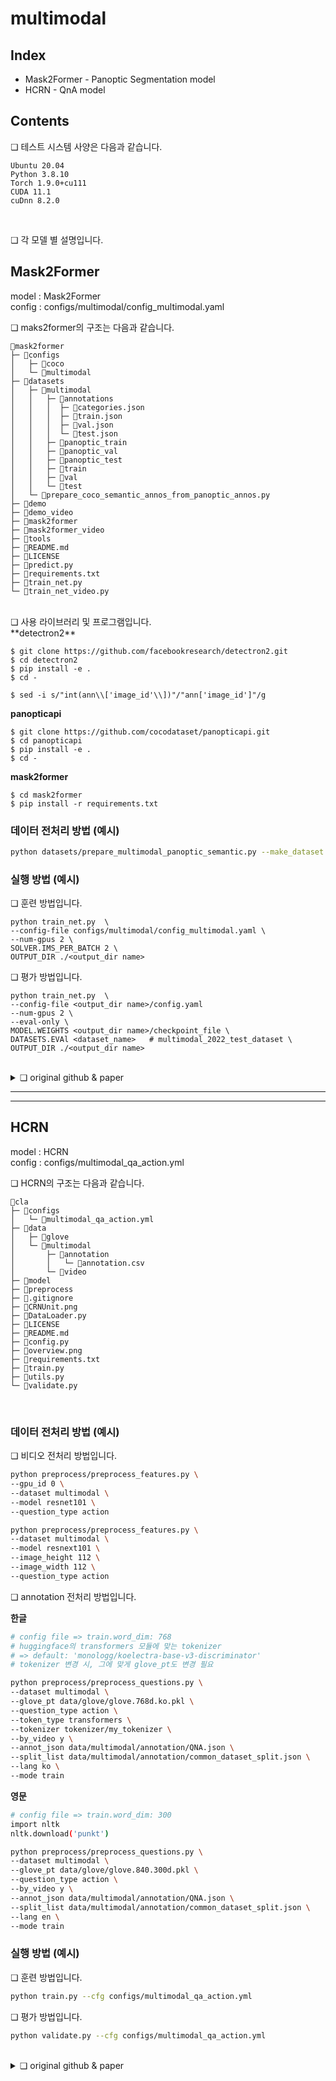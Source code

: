 # multimodal

## Index
- Mask2Former - Panoptic Segmentation model
- HCRN  - QnA model

## Contents

❏ 테스트 시스템 사양은 다음과 같습니다.
```
Ubuntu 20.04   
Python 3.8.10 
Torch 1.9.0+cu111 
CUDA 11.1
cuDnn 8.2.0   
```
<br>


❏ 각 모델 별 설명입니다.

## Mask2Former

model : Mask2Former  
config : configs/multimodal/config_multimodal.yaml


❏ maks2former의 구조는 다음과 같습니다.
```
📂mask2former
├─ 📂configs
│   ├─ 📂coco
│   └─ 📂multimodal
├─ 📂datasets
│   ├─ 📂multimodal
│   │   ├─ 📂annotations
│   │   │  ├─ 📄categories.json
│   │   │  ├─ 📄train.json
│   │   │  ├─ 📄val.json
│   │   │  └─ 📄test.json
│   │   ├─ 📂panoptic_train
│   │   ├─ 📂panoptic_val
│   │   ├─ 📂panoptic_test
│   │   ├─ 📂train
│   │   ├─ 📂val
│   │   └─ 📂test
│   └─ 📄prepare_coco_semantic_annos_from_panoptic_annos.py
├─ 📂demo
├─ 📂demo_video
├─ 📂mask2former
├─ 📂mask2former_video
├─ 📂tools
├─ 📄README.md
├─ 📄LICENSE
├─ 📄predict.py
├─ 📄requirements.txt
├─ 📄train_net.py
└─ 📄train_net_video.py
```
<br>
❏ 사용 라이브러리 및 프로그램입니다. 
<br> 
**detectron2**

```
$ git clone https://github.com/facebookresearch/detectron2.git
$ cd detectron2
$ pip install -e .
$ cd -
```

```
$ sed -i s/"int(ann\\['image_id'\\])"/"ann['image_id']"/g 
```

**panopticapi**
```
$ git clone https://github.com/cocodataset/panopticapi.git
$ cd panopticapi
$ pip install -e .
$ cd -
```

**mask2former**
```
$ cd mask2former
$ pip install -r requirements.txt
```
### 데이터 전처리 방법 (예시)
```bash
python datasets/prepare_multimodal_panoptic_semantic.py --make_dataset y
```

### 실행 방법 (예시)

❏ 훈련 방법입니다.
```
python train_net.py  \
--config-file configs/multimodal/config_multimodal.yaml \
--num-gpus 2 \
SOLVER.IMS_PER_BATCH 2 \
OUTPUT_DIR ./<output_dir name>
```

❏ 평가 방법입니다.
```
python train_net.py  \
--config-file <output_dir name>/config.yaml
--num-gpus 2 \
--eval-only \
MODEL.WEIGHTS <output_dir name>/checkpoint_file \
DATASETS.EVAl <dataset_name>   # multimodal_2022_test_dataset \ 
OUTPUT_DIR ./<output_dir name>
```
<br>
<details>
    <summary>❏  original github & paper</summary>
    <p>github : <a href='https://github.com/facebookresearch/Mask2Former'>Mask2Former</a>
    <p>paper : <a href='https://arxiv.org/pdf/2112.01527.pdf'>arXiv:2112.01527</a>
</details>

---
---

## HCRN


model : HCRN  
config : configs/multimodal_qa_action.yml


❏ HCRN의 구조는 다음과 같습니다.
```
📂cla
├─ 📂configs
│   └─ 📄multimodal_qa_action.yml
├─ 📂data
│   ├─ 📂glove
│   └─ 📂multimodal
│       ├─ 📂annotation
│       │   └─ 📄annotation.csv
│       └─ 📂video
├─ 📂model
├─ 📂preprocess
├─ 📄.gitignore
├─ 📄CRNUnit.png
├─ 📄DataLoader.py
├─ 📄LICENSE
├─ 📄README.md
├─ 📄config.py
├─ 📄overview.png
├─ 📄requirements.txt
├─ 📄train.py
├─ 📄utils.py
└─ 📄validate.py
```
<br>

### 데이터 전처리 방법 (예시)

❏ 비디오 전처리 방법입니다.
```bash
python preprocess/preprocess_features.py \
--gpu_id 0 \
--dataset multimodal \
--model resnet101 \
--question_type action

python preprocess/preprocess_features.py \
--dataset multimodal \
--model resnext101 \
--image_height 112 \
--image_width 112 \
--question_type action
```

❏ annotation 전처리 방법입니다.
<br>


**한글**
```bash
# config file => train.word_dim: 768
# huggingface의 transformers 모듈에 맞는 tokenizer
# => default: 'monologg/koelectra-base-v3-discriminator' 
# tokenizer 변경 시, 그에 맞게 glove_pt도 변경 필요
```

```bash
python preprocess/preprocess_questions.py \
--dataset multimodal \
--glove_pt data/glove/glove.768d.ko.pkl \   
--question_type action \
--token_type transformers \                 
--tokenizer tokenizer/my_tokenizer \
--by_video y \
--annot_json data/multimodal/annotation/QNA.json \
--split_list data/multimodal/annotation/common_dataset_split.json \
--lang ko \
--mode train
```


**영문**
```bash
# config file => train.word_dim: 300
import nltk
nltk.download('punkt')
```
```bash
python preprocess/preprocess_questions.py \
--dataset multimodal \
--glove_pt data/glove/glove.840.300d.pkl \
--question_type action \
--by_video y \
--annot_json data/multimodal/annotation/QNA.json \
--split_list data/multimodal/annotation/common_dataset_split.json \
--lang en \
--mode train
```

### 실행 방법 (예시)

❏ 훈련 방법입니다.
```bash
python train.py --cfg configs/multimodal_qa_action.yml
```

❏ 평가 방법입니다.
```bash
python validate.py --cfg configs/multimodal_qa_action.yml
```
<br>
<details>
    <summary>❏  original github & paper</b></summary>
    <p>github : <a href='https://github.com/thaolmk54/hcrn-videoqa'>HCRN</a>
    <p>paper : <a href='https://arxiv.org/pdf/2002.10698.pdf'>arXiv:2002.10698</a>
</details>

